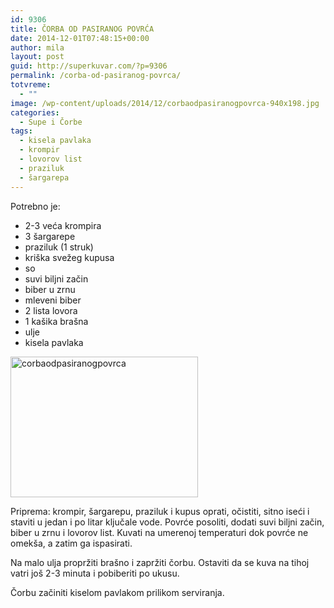 ```yaml
---
id: 9306
title: ČORBA OD PASIRANOG POVRĆA
date: 2014-12-01T07:48:15+00:00
author: mila
layout: post
guid: http://superkuvar.com/?p=9306
permalink: /corba-od-pasiranog-povrca/
totvreme:
  - ""
image: /wp-content/uploads/2014/12/corbaodpasiranogpovrca-940x198.jpg
categories:
  - Supe i Čorbe
tags:
  - kisela pavlaka
  - krompir
  - lovorov list
  - praziluk
  - šargarepa
---
```

Potrebno je:

  * 2-3 veća krompira
  * 3 šargarepe
  * praziluk (1 struk)
  * kriška svežeg kupusa
  * so
  * suvi biljni začin
  * biber u zrnu
  * mleveni biber
  * 2 lista lovora
  * 1 kašika brašna
  * ulje
  * kisela pavlaka

[<img class="alignnone size-medium wp-image-9310" src="//superkuvar.com/wp-content/uploads/2014/12/corbaodpasiranogpovrca-300x225.jpg" alt="corbaodpasiranogpovrca" width="300" height="225" />](//superkuvar.com/wp-content/uploads/2014/12/corbaodpasiranogpovrca.jpg)

Priprema: krompir, šargarepu, praziluk i kupus oprati, očistiti, sitno iseći i staviti u jedan i po litar ključale vode. Povrće posoliti, dodati suvi biljni začin, biber u zrnu i lovorov list. Kuvati na umerenoj temperaturi dok povrće ne omekša, a zatim ga ispasirati.

Na malo ulja propržiti brašno i zapržiti čorbu. Ostaviti da se kuva na tihoj vatri još 2-3 minuta i pobiberiti po ukusu.

Čorbu začiniti kiselom pavlakom prilikom serviranja.